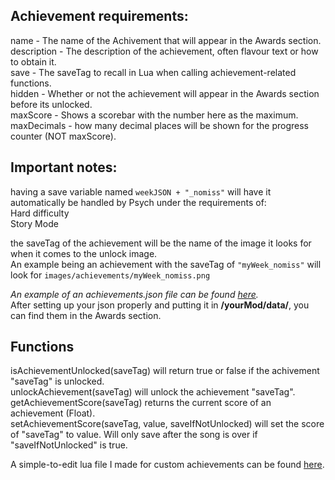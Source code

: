 ## Achievement requirements:
name - The name of the Achivement that will appear in the Awards section.  
description - The description of the achievement, often flavour text or how to obtain it.  
save - The saveTag to recall in Lua when calling achievement-related functions.  
hidden - Whether or not the achievement will appear in the Awards section before its unlocked.  
maxScore - Shows a scorebar with the number here as the maximum.  
maxDecimals - how many decimal places will be shown for the progress counter (NOT maxScore).

## Important notes:
having a save variable named `weekJSON + "_nomiss"` will have it automatically be handled by Psych under the requirements of:  
Hard difficulty  
Story Mode  

the saveTag of the achievement will be the name of the image it looks for when it comes to the unlock image.  
An example being an achievement with the saveTag of `"myWeek_nomiss"` will look for `images/achievements/myWeek_nomiss.png`

*An example of an achievements.json file can be found [here](examples/achievements.json).*  
After setting up your json properly and putting it in **/yourMod/data/**, you can find them in the Awards section.

## Functions

isAchievementUnlocked(saveTag) will return true or false if the achivement "saveTag" is unlocked.  
unlockAchievement(saveTag) will unlock the achievement "saveTag".  
getAchievementScore(saveTag) returns the current score of an achievement (Float).  
setAchievementScore(saveTag, value, saveIfNotUnlocked) will set the score of "saveTag" to value. Will only save after the song is over if "saveIfNotUnlocked" is true.

A simple-to-edit lua file I made for custom achievements can be found [here](examples/sampleAchieve.lua).